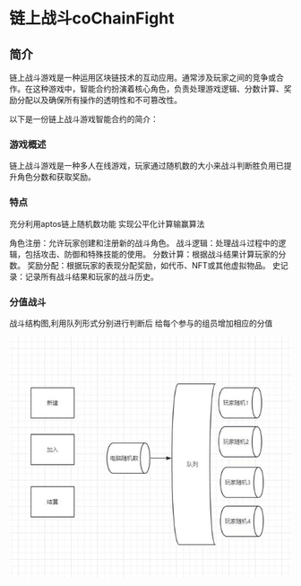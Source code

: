 # 链上战斗coChainFight

## 简介
链上战斗游戏是一种运用区块链技术的互动应用。通常涉及玩家之间的竞争或合作。在这种游戏中，智能合约扮演着核心角色，负责处理游戏逻辑、分数计算、奖励分配以及确保所有操作的透明性和不可篡改性。

以下是一份链上战斗游戏智能合约的简介：

### 游戏概述

链上战斗游戏是一种多人在线游戏，玩家通过随机数的大小来战斗判断胜负用已提升角色分数和获取奖励。

### 特点

充分利用aptos链上随机数功能 实现公平化计算输赢算法

角色注册：允许玩家创建和注册新的战斗角色。
战斗逻辑：处理战斗过程中的逻辑，包括攻击、防御和特殊技能的使用。
分数计算：根据战斗结果计算玩家的分数。
奖励分配：根据玩家的表现分配奖励，如代币、NFT或其他虚拟物品。
史记录：记录所有战斗结果和玩家的战斗历史。

### 分值战斗
战斗结构图,利用队列形式分别进行判断后
给每个参与的组员增加相应的分值

![list](./imgs/list1.jpg)

